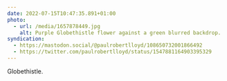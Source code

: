 ```yaml
---
date: 2022-07-15T10:47:35.891+01:00
photo:
  - url: /media/1657878449.jpg
    alt: Purple Globethistle flower against a green blurred backdrop.
syndication:
  - https://mastodon.social/@paulrobertlloyd/108650732001866492
  - https://twitter.com/paulrobertlloyd/status/1547881164903395329
---
```

Globethistle.
